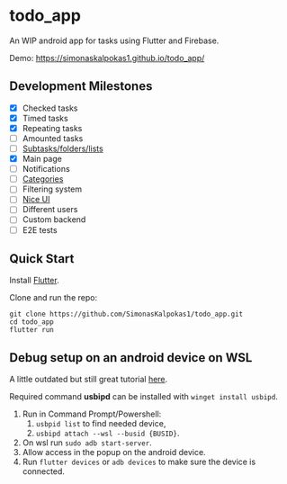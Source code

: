 # todo_app

An WIP android app for tasks using Flutter and Firebase.

Demo: https://simonaskalpokas1.github.io/todo_app/

## Development Milestones
- [x] Checked tasks
- [x] Timed tasks
- [x] Repeating tasks
- [ ] Amounted tasks
- [ ] [Subtasks/folders/lists](https://todo-app-git-subtasks-simonaskalpokas1.vercel.app)
- [x] Main page
- [ ] Notifications
- [ ] [Categories](https://todo-app-git-categories-simonaskalpokas1.vercel.app)
- [ ] Filtering system
- [ ] [Nice UI](https://todo-app-git-ui-task-card-expand-simonaskalpokas1.vercel.app)
- [ ] Different users
- [ ] Custom backend
- [ ] E2E tests

## Quick Start

Install [Flutter](https://flutter.dev/).

Clone and run the repo:
```console
git clone https://github.com/SimonasKalpokas1/todo_app.git
cd todo_app
flutter run
```

## Debug setup on an android device on WSL

A little outdated but still great tutorial [here](https://halimsamy.com/wsl-for-developers-connect-usb-devices).

Required command **usbipd** can be installed with `winget install usbipd`.
1. Run in Command Prompt/Powershell:
    1. `usbpid list` to find needed device,
    2. `usbipd attach --wsl --busid {BUSID}`.
2. On wsl run `sudo adb start-server`.
3. Allow access in the popup on the android device.
4. Run `flutter devices` or `adb devices` to make sure the device is connected.
